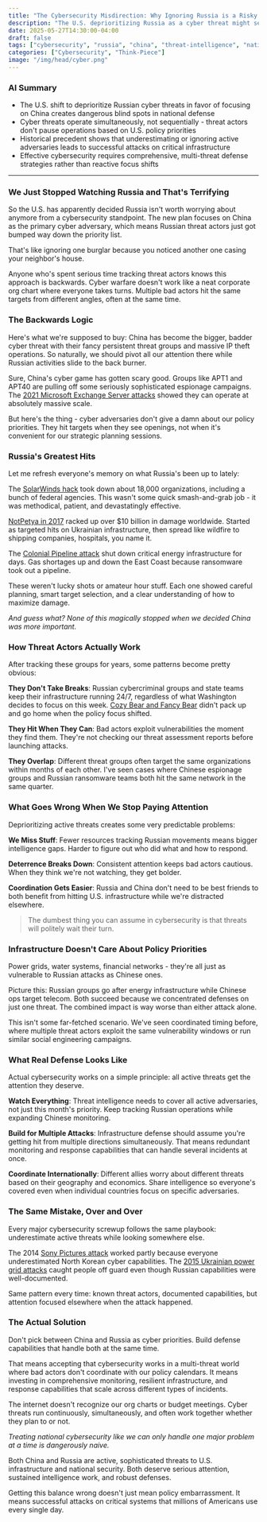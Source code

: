 ```yaml
---
title: "The Cybersecurity Misdirection: Why Ignoring Russia is a Risky Move"
description: "The U.S. deprioritizing Russia as a cyber threat might seem like a strategic shift, but treating cybersecurity like a zero-sum game ignores how threat actors actually operate."
date: 2025-05-27T14:30:00-04:00
draft: false
tags: ["cybersecurity", "russia", "china", "threat-intelligence", "national-security"]
categories: ["Cybersecurity", "Think-Piece"]
image: "/img/head/cyber.png"
---
```


### AI Summary

- The U.S. shift to deprioritize Russian cyber threats in favor of focusing on China creates dangerous blind spots in national defense
- Cyber threats operate simultaneously, not sequentially - threat actors don't pause operations based on U.S. policy priorities
- Historical precedent shows that underestimating or ignoring active adversaries leads to successful attacks on critical infrastructure
- Effective cybersecurity requires comprehensive, multi-threat defense strategies rather than reactive focus shifts

---

### We Just Stopped Watching Russia and That's Terrifying

So the U.S. has apparently decided Russia isn't worth worrying about anymore from a cybersecurity standpoint. The new plan focuses on China as the primary cyber adversary, which means Russian threat actors just got bumped way down the priority list.

That's like ignoring one burglar because you noticed another one casing your neighbor's house.

Anyone who's spent serious time tracking threat actors knows this approach is backwards. Cyber warfare doesn't work like a neat corporate org chart where everyone takes turns. Multiple bad actors hit the same targets from different angles, often at the same time.

### The Backwards Logic

Here's what we're supposed to buy: China has become the bigger, badder cyber threat with their fancy persistent threat groups and massive IP theft operations. So naturally, we should pivot all our attention there while Russian activities slide to the back burner.

Sure, China's cyber game has gotten scary good. Groups like APT1 and APT40 are pulling off some seriously sophisticated espionage campaigns. The [2021 Microsoft Exchange Server attacks](https://www.microsoft.com/en-us/security/blog/2021/03/02/hafnium-targeting-exchange-servers/) showed they can operate at absolutely massive scale.

But here's the thing - cyber adversaries don't give a damn about our policy priorities. They hit targets when they see openings, not when it's convenient for our strategic planning sessions.

### Russia's Greatest Hits

Let me refresh everyone's memory on what Russia's been up to lately:

The [SolarWinds hack](https://www.cisa.gov/news-events/news/joint-statement-federal-bureau-investigation-fbi-cybersecurity-and-infrastructure-security) took down about 18,000 organizations, including a bunch of federal agencies. This wasn't some quick smash-and-grab job - it was methodical, patient, and devastatingly effective.

[NotPetya in 2017](https://www.wired.com/story/notpetya-cyberattack-ukraine-russia-code-crashed-the-world/) racked up over $10 billion in damage worldwide. Started as targeted hits on Ukrainian infrastructure, then spread like wildfire to shipping companies, hospitals, you name it.

The [Colonial Pipeline attack](https://www.cisa.gov/news-events/news/joint-cybersecurity-advisory-darkside-ransomware) shut down critical energy infrastructure for days. Gas shortages up and down the East Coast because ransomware took out a pipeline.

These weren't lucky shots or amateur hour stuff. Each one showed careful planning, smart target selection, and a clear understanding of how to maximize damage.

*And guess what? None of this magically stopped when we decided China was more important.*

### How Threat Actors Actually Work

After tracking these groups for years, some patterns become pretty obvious:

**They Don't Take Breaks**: Russian cybercriminal groups and state teams keep their infrastructure running 24/7, regardless of what Washington decides to focus on this week. [Cozy Bear and Fancy Bear](https://www.crowdstrike.com/adversaries/) didn't pack up and go home when the policy focus shifted.

**They Hit When They Can**: Bad actors exploit vulnerabilities the moment they find them. They're not checking our threat assessment reports before launching attacks.

**They Overlap**: Different threat groups often target the same organizations within months of each other. I've seen cases where Chinese espionage groups and Russian ransomware teams both hit the same network in the same quarter.

### What Goes Wrong When We Stop Paying Attention

Deprioritizing active threats creates some very predictable problems:

**We Miss Stuff**: Fewer resources tracking Russian movements means bigger intelligence gaps. Harder to figure out who did what and how to respond.

**Deterrence Breaks Down**: Consistent attention keeps bad actors cautious. When they think we're not watching, they get bolder.

**Coordination Gets Easier**: Russia and China don't need to be best friends to both benefit from hitting U.S. infrastructure while we're distracted elsewhere.

> The dumbest thing you can assume in cybersecurity is that threats will politely wait their turn.

### Infrastructure Doesn't Care About Policy Priorities

Power grids, water systems, financial networks - they're all just as vulnerable to Russian attacks as Chinese ones.

Picture this: Russian groups go after energy infrastructure while Chinese ops target telecom. Both succeed because we concentrated defenses on just one threat. The combined impact is way worse than either attack alone.

This isn't some far-fetched scenario. We've seen coordinated timing before, where multiple threat actors exploit the same vulnerability windows or run similar social engineering campaigns.

### What Real Defense Looks Like

Actual cybersecurity works on a simple principle: all active threats get the attention they deserve.

**Watch Everything**: Threat intelligence needs to cover all active adversaries, not just this month's priority. Keep tracking Russian operations while expanding Chinese monitoring.

**Build for Multiple Attacks**: Infrastructure defense should assume you're getting hit from multiple directions simultaneously. That means redundant monitoring and response capabilities that can handle several incidents at once.

**Coordinate Internationally**: Different allies worry about different threats based on their geography and economics. Share intelligence so everyone's covered even when individual countries focus on specific adversaries.

### The Same Mistake, Over and Over

Every major cybersecurity screwup follows the same playbook: underestimate active threats while looking somewhere else.

The 2014 [Sony Pictures attack](https://www.fbi.gov/news/press-releases/update-on-sony-investigation) worked partly because everyone underestimated North Korean cyber capabilities. The [2015 Ukrainian power grid attacks](https://www.nerc.com/pa/CI/ESISAC/Documents/E-ISAC_SANS_Ukraine_DUC_5.pdf) caught people off guard even though Russian capabilities were well-documented.

Same pattern every time: known threat actors, documented capabilities, but attention focused elsewhere when the attack happened.

### The Actual Solution

Don't pick between China and Russia as cyber priorities. Build defense capabilities that handle both at the same time.

That means accepting that cybersecurity works in a multi-threat world where bad actors don't coordinate with our policy calendars. It means investing in comprehensive monitoring, resilient infrastructure, and response capabilities that scale across different types of incidents.

The internet doesn't recognize our org charts or budget meetings. Cyber threats run continuously, simultaneously, and often work together whether they plan to or not.

*Treating national cybersecurity like we can only handle one major problem at a time is dangerously naive.*

Both China and Russia are active, sophisticated threats to U.S. infrastructure and national security. Both deserve serious attention, sustained intelligence work, and robust defenses.

Getting this balance wrong doesn't just mean policy embarrassment. It means successful attacks on critical systems that millions of Americans use every single day.
